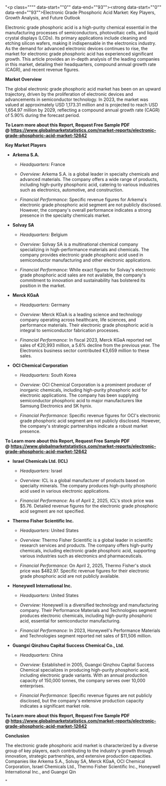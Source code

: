 "<p class="""" data-start=""0"" data-end=""93""><strong data-start=""0"" data-end=""93"">Electronic Grade Phosphoric Acid Market: Key Players, Growth Analysis, and Future Outlook</strong></p>
<p class="""" data-start=""95"" data-end=""290""><span class=""relative -mx-px my-[-0.2rem] rounded px-px py-[0.2rem]"">Electronic grade phosphoric acid is a high-purity chemical essential in the manufacturing processes of semiconductors, photovoltaic cells, and liquid crystal displays (LCDs).</span> <span class=""relative -mx-px my-[-0.2rem] rounded px-px py-[0.2rem]"">Its primary applications include cleaning and etching silicon wafers, making it indispensable in the electronics industry.</span> <span class=""relative -mx-px my-[-0.2rem] rounded px-px py-[0.2rem]"">As the demand for advanced electronic devices continues to rise, the market for electronic grade phosphoric acid has experienced significant growth.</span> <span class=""relative -mx-px my-[-0.2rem] rounded px-px py-[0.2rem]"">This article provides an in-depth analysis of the leading companies in this market, detailing their headquarters, compound annual growth rate (CAGR), and recent revenue figures.</span></p>
<p class="""" data-start=""292"" data-end=""311""><strong data-start=""292"" data-end=""311"">Market Overview</strong></p>
<p class="""" data-start=""313"" data-end=""470""><span class=""relative -mx-px my-[-0.2rem] rounded px-px py-[0.2rem]"">The global electronic grade phosphoric acid market has been on an upward trajectory, driven by the proliferation of electronic devices and advancements in semiconductor technology.</span> <span class=""relative -mx-px my-[-0.2rem] rounded px-px py-[0.2rem]"">In 2023, the market was valued at approximately USD 1,173.31 million and is projected to reach USD 1,654.97 million by 2029, reflecting a compound annual growth rate (CAGR) of 5.90% during the forecast period.</span>&nbsp;</p>
<p class="""" data-start=""313"" data-end=""470""><strong>To Learn more about this Report, Request Free Sample PDF @&nbsp;<a href=""https://www.globalmarketstatistics.com/market-reports/electronic-grade-phosphoric-acid-market-12642"">https://www.globalmarketstatistics.com/market-reports/electronic-grade-phosphoric-acid-market-12642</a></strong></p>
<p class="""" data-start=""472"" data-end=""494""><strong data-start=""472"" data-end=""494"">Key Market Players</strong></p>
<ul data-start=""496"" data-end=""4064"">
<li class="""" data-start=""496"" data-end=""921"">
<p class="""" data-start=""499"" data-end=""514""><strong data-start=""499"" data-end=""514"">Arkema S.A.</strong></p>
<ul data-start=""519"" data-end=""921"">
<li class="""" data-start=""519"" data-end=""620"">
<p class="""" data-start=""521"" data-end=""620""><em data-start=""521"" data-end=""536"">Headquarters:</em> <span class=""relative -mx-px my-[-0.2rem] rounded px-px py-[0.2rem]"">France</span></p>
</li>
<li class="""" data-start=""625"" data-end=""764"">
<p class="""" data-start=""627"" data-end=""764""><em data-start=""627"" data-end=""638"">Overview:</em> <span class=""relative -mx-px my-[-0.2rem] rounded px-px py-[0.2rem]"">Arkema S.A. is a global leader in specialty chemicals and advanced materials.</span> <span class=""relative -mx-px my-[-0.2rem] rounded px-px py-[0.2rem]"">The company offers a wide range of products, including high-purity phosphoric acid, catering to various industries such as electronics, automotive, and construction.</span></p>
</li>
<li class="""" data-start=""769"" data-end=""921"">
<p class="""" data-start=""771"" data-end=""921""><em data-start=""771"" data-end=""795"">Financial Performance:</em> <span class=""relative -mx-px my-[-0.2rem] rounded px-px py-[0.2rem]"">Specific revenue figures for Arkema's electronic grade phosphoric acid segment are not publicly disclosed.</span> <span class=""relative -mx-px my-[-0.2rem] rounded px-px py-[0.2rem]"">However, the company's overall performance indicates a strong presence in the specialty chemicals market.</span></p>
</li>
</ul>
</li>
<li class="""" data-start=""923"" data-end=""1308"">
<p class="""" data-start=""926"" data-end=""939""><strong data-start=""926"" data-end=""939"">Solvay SA</strong></p>
<ul data-start=""944"" data-end=""1308"">
<li class="""" data-start=""944"" data-end=""1047"">
<p class="""" data-start=""946"" data-end=""1047""><em data-start=""946"" data-end=""961"">Headquarters:</em> <span class=""relative -mx-px my-[-0.2rem] rounded px-px py-[0.2rem]"">Belgium</span></p>
</li>
<li class="""" data-start=""1052"" data-end=""1191"">
<p class="""" data-start=""1054"" data-end=""1191""><em data-start=""1054"" data-end=""1065"">Overview:</em> <span class=""relative -mx-px my-[-0.2rem] rounded px-px py-[0.2rem]"">Solvay SA is a multinational chemical company specializing in high-performance materials and chemicals.</span> <span class=""relative -mx-px my-[-0.2rem] rounded px-px py-[0.2rem]"">The company provides electronic grade phosphoric acid used in semiconductor manufacturing and other electronic applications.</span></p>
</li>
<li class="""" data-start=""1196"" data-end=""1308"">
<p class="""" data-start=""1198"" data-end=""1308""><em data-start=""1198"" data-end=""1222"">Financial Performance:</em> <span class=""relative -mx-px my-[-0.2rem] rounded px-px py-[0.2rem]"">While exact figures for Solvay's electronic grade phosphoric acid sales are not available, the company's commitment to innovation and sustainability has bolstered its position in the market.</span></p>
</li>
</ul>
</li>
<li class="""" data-start=""1310"" data-end=""1776"">
<p class="""" data-start=""1313"" data-end=""1327""><strong data-start=""1313"" data-end=""1327"">Merck KGaA</strong></p>
<ul data-start=""1332"" data-end=""1776"">
<li class="""" data-start=""1332"" data-end=""1435"">
<p class="""" data-start=""1334"" data-end=""1435""><em data-start=""1334"" data-end=""1349"">Headquarters:</em> <span class=""relative -mx-px my-[-0.2rem] rounded px-px py-[0.2rem]"">Germany</span></p>
</li>
<li class="""" data-start=""1440"" data-end=""1579"">
<p class="""" data-start=""1442"" data-end=""1579""><em data-start=""1442"" data-end=""1453"">Overview:</em> <span class=""relative -mx-px my-[-0.2rem] rounded px-px py-[0.2rem]"">Merck KGaA is a leading science and technology company operating across healthcare, life sciences, and performance materials.</span> <span class=""relative -mx-px my-[-0.2rem] rounded px-px py-[0.2rem]"">Their electronic grade phosphoric acid is integral to semiconductor fabrication processes.</span></p>
</li>
<li class="""" data-start=""1584"" data-end=""1776"">
<p class="""" data-start=""1586"" data-end=""1776""><em data-start=""1586"" data-end=""1610"">Financial Performance:</em> <span class=""relative -mx-px my-[-0.2rem] rounded px-px py-[0.2rem]"">In fiscal 2023, Merck KGaA reported net sales of &euro;20,993 million, a 5.6% decline from the previous year.</span> <span class=""relative -mx-px my-[-0.2rem] rounded px-px py-[0.2rem]"">The Electronics business sector contributed &euro;3,659 million to these sales.</span></p>
</li>
</ul>
</li>
<li class="""" data-start=""1778"" data-end=""2258"">
<p class="""" data-start=""1781"" data-end=""1809""><strong data-start=""1781"" data-end=""1809"">OCI Chemical Corporation</strong></p>
<ul data-start=""1814"" data-end=""2258"">
<li class="""" data-start=""1814"" data-end=""1917"">
<p class="""" data-start=""1816"" data-end=""1917""><em data-start=""1816"" data-end=""1831"">Headquarters:</em> <span class=""relative -mx-px my-[-0.2rem] rounded px-px py-[0.2rem]"">South Korea</span></p>
</li>
<li class="""" data-start=""1922"" data-end=""2101"">
<p class="""" data-start=""1924"" data-end=""2101""><em data-start=""1924"" data-end=""1935"">Overview:</em> <span class=""relative -mx-px my-[-0.2rem] rounded px-px py-[0.2rem]"">OCI Chemical Corporation is a prominent producer of inorganic chemicals, including high-purity phosphoric acid for electronic applications.</span> <span class=""relative -mx-px my-[-0.2rem] rounded px-px py-[0.2rem]"">The company has been supplying semiconductor phosphoric acid to major manufacturers like Samsung Electronics and SK hynix.</span>&nbsp;</p>
</li>
<li class="""" data-start=""2106"" data-end=""2258"">
<p class="""" data-start=""2108"" data-end=""2258""><em data-start=""2108"" data-end=""2132"">Financial Performance:</em> <span class=""relative -mx-px my-[-0.2rem] rounded px-px py-[0.2rem]"">Specific revenue figures for OCI's electronic grade phosphoric acid segment are not publicly disclosed.</span> <span class=""relative -mx-px my-[-0.2rem] rounded px-px py-[0.2rem]"">However, the company's strategic partnerships indicate a robust market presence.</span></p>
</li>
</ul>
</li>
</ul>
<p><span class=""relative -mx-px my-[-0.2rem] rounded px-px py-[0.2rem]""><strong>To Learn more about this Report, Request Free Sample PDF @&nbsp;<a href=""https://www.globalmarketstatistics.com/market-reports/electronic-grade-phosphoric-acid-market-12642"">https://www.globalmarketstatistics.com/market-reports/electronic-grade-phosphoric-acid-market-12642</a></strong></span></p>
<ul data-start=""496"" data-end=""4064"">
<li class="""" data-start=""2260"" data-end=""2703"">
<p class="""" data-start=""2263"" data-end=""2294""><strong data-start=""2263"" data-end=""2294"">Israel Chemicals Ltd. (ICL)</strong></p>
<ul data-start=""2299"" data-end=""2703"">
<li class="""" data-start=""2299"" data-end=""2402"">
<p class="""" data-start=""2301"" data-end=""2402""><em data-start=""2301"" data-end=""2316"">Headquarters:</em> <span class=""relative -mx-px my-[-0.2rem] rounded px-px py-[0.2rem]"">Israel</span></p>
</li>
<li class="""" data-start=""2407"" data-end=""2546"">
<p class="""" data-start=""2409"" data-end=""2546""><em data-start=""2409"" data-end=""2420"">Overview:</em> <span class=""relative -mx-px my-[-0.2rem] rounded px-px py-[0.2rem]"">ICL is a global manufacturer of products based on specialty minerals.</span> <span class=""relative -mx-px my-[-0.2rem] rounded px-px py-[0.2rem]"">The company produces high-purity phosphoric acid used in various electronic applications.</span></p>
</li>
<li class="""" data-start=""2551"" data-end=""2703"">
<p class="""" data-start=""2553"" data-end=""2703""><em data-start=""2553"" data-end=""2577"">Financial Performance:</em> <span class=""relative -mx-px my-[-0.2rem] rounded px-px py-[0.2rem]"">As of April 2, 2025, ICL's stock price was $5.76.</span> <span class=""relative -mx-px my-[-0.2rem] rounded px-px py-[0.2rem]"">Detailed revenue figures for the electronic grade phosphoric acid segment are not specified.</span></p>
</li>
</ul>
</li>
<li class="""" data-start=""2705"" data-end=""3150"">
<p class="""" data-start=""2708"" data-end=""2741""><strong data-start=""2708"" data-end=""2741"">Thermo Fisher Scientific Inc.</strong></p>
<ul data-start=""2746"" data-end=""3150"">
<li class="""" data-start=""2746"" data-end=""2849"">
<p class="""" data-start=""2748"" data-end=""2849""><em data-start=""2748"" data-end=""2763"">Headquarters:</em> <span class=""relative -mx-px my-[-0.2rem] rounded px-px py-[0.2rem]"">United States</span></p>
</li>
<li class="""" data-start=""2854"" data-end=""2993"">
<p class="""" data-start=""2856"" data-end=""2993""><em data-start=""2856"" data-end=""2867"">Overview:</em> <span class=""relative -mx-px my-[-0.2rem] rounded px-px py-[0.2rem]"">Thermo Fisher Scientific is a global leader in scientific research services and products.</span> <span class=""relative -mx-px my-[-0.2rem] rounded px-px py-[0.2rem]"">The company offers high-purity chemicals, including electronic grade phosphoric acid, supporting various industries such as electronics and pharmaceuticals.</span></p>
</li>
<li class="""" data-start=""2998"" data-end=""3150"">
<p class="""" data-start=""3000"" data-end=""3150""><em data-start=""3000"" data-end=""3024"">Financial Performance:</em> <span class=""relative -mx-px my-[-0.2rem] rounded px-px py-[0.2rem]"">On April 2, 2025, Thermo Fisher's stock price was $482.97.</span> <span class=""relative -mx-px my-[-0.2rem] rounded px-px py-[0.2rem]"">Specific revenue figures for their electronic grade phosphoric acid are not publicly available.</span></p>
</li>
</ul>
</li>
<li class="""" data-start=""3152"" data-end=""3596"">
<p class="""" data-start=""3155"" data-end=""3187""><strong data-start=""3155"" data-end=""3187"">Honeywell International Inc.</strong></p>
<ul data-start=""3192"" data-end=""3596"">
<li class="""" data-start=""3192"" data-end=""3295"">
<p class="""" data-start=""3194"" data-end=""3295""><em data-start=""3194"" data-end=""3209"">Headquarters:</em> <span class=""relative -mx-px my-[-0.2rem] rounded px-px py-[0.2rem]"">United States</span></p>
</li>
<li class="""" data-start=""3300"" data-end=""3439"">
<p class="""" data-start=""3302"" data-end=""3439""><em data-start=""3302"" data-end=""3313"">Overview:</em> <span class=""relative -mx-px my-[-0.2rem] rounded px-px py-[0.2rem]"">Honeywell is a diversified technology and manufacturing company.</span> <span class=""relative -mx-px my-[-0.2rem] rounded px-px py-[0.2rem]"">Their Performance Materials and Technologies segment produces electronic chemicals, including high-purity phosphoric acid, essential for semiconductor manufacturing.</span></p>
</li>
<li class="""" data-start=""3444"" data-end=""3596"">
<p class="""" data-start=""3446"" data-end=""3596""><em data-start=""3446"" data-end=""3470"">Financial Performance:</em> <span class=""relative -mx-px my-[-0.2rem] rounded px-px py-[0.2rem]"">In 2023, Honeywell's Performance Materials and Technologies segment reported net sales of $11,506 million.</span>&nbsp;</p>
</li>
</ul>
</li>
<li class="""" data-start=""3598"" data-end=""4064"">
<p class="""" data-start=""3601"" data-end=""3655""><strong data-start=""3601"" data-end=""3655"">Guangxi Qinzhou Capital Success Chemical Co., Ltd.</strong></p>
<ul data-start=""3660"" data-end=""4064"">
<li class="""" data-start=""3660"" data-end=""3763"">
<p class="""" data-start=""3662"" data-end=""3763""><em data-start=""3662"" data-end=""3677"">Headquarters:</em> <span class=""relative -mx-px my-[-0.2rem] rounded px-px py-[0.2rem]"">China</span></p>
</li>
<li class="""" data-start=""3768"" data-end=""3947"">
<p class="""" data-start=""3770"" data-end=""3947""><em data-start=""3770"" data-end=""3781"">Overview:</em> <span class=""relative -mx-px my-[-0.2rem] rounded px-px py-[0.2rem]"">Established in 2005, Guangxi Qinzhou Capital Success Chemical specializes in producing high-purity phosphoric acid, including electronic grade variants.</span> <span class=""relative -mx-px my-[-0.2rem] rounded px-px py-[0.2rem]"">With an annual production capacity of 150,000 tonnes, the company serves over 10,000 enterprises.</span></p>
</li>
<li class="""" data-start=""3952"" data-end=""4064"">
<p class="""" data-start=""3954"" data-end=""4064""><em data-start=""3954"" data-end=""3978"">Financial Performance:</em> <span class=""relative -mx-px my-[-0.2rem] rounded px-px py-[0.2rem]"">Specific revenue figures are not publicly disclosed, but the company's extensive production capacity indicates a significant market role.</span></p>
</li>
</ul>
</li>
</ul>
<p><span class=""relative -mx-px my-[-0.2rem] rounded px-px py-[0.2rem]""><strong>To Learn more about this Report, Request Free Sample PDF @&nbsp;<a href=""https://www.globalmarketstatistics.com/market-reports/electronic-grade-phosphoric-acid-market-12642"">https://www.globalmarketstatistics.com/market-reports/electronic-grade-phosphoric-acid-market-12642</a></strong></span></p>
<p class="""" data-start=""4066"" data-end=""4080""><strong data-start=""4066"" data-end=""4080"">Conclusion</strong></p>
<p class="""" data-start=""4082"" data-end=""4478"">The electronic grade phosphoric acid market is characterized by a diverse group of key players, each contributing to the industry's growth through innovation, strategic partnerships, and extensive production capacities. Companies like Arkema S.A., Solvay SA, Merck KGaA, OCI Chemical Corporation, Israel Chemicals Ltd., Thermo Fisher Scientific Inc., Honeywell International Inc., and Guangxi Qin</p>"
